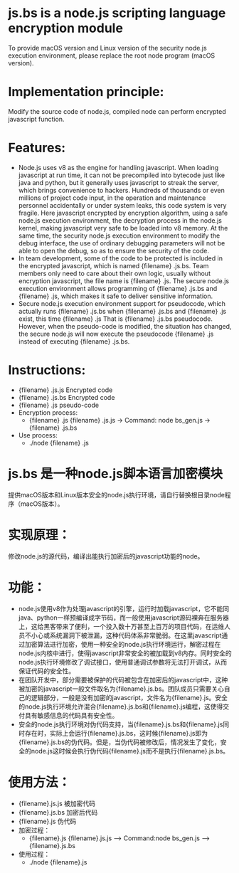 # js.bs is a node.js scripting language encryption module
To provide macOS version and Linux version of the security node.js execution environment, please replace the root node program (macOS version).

# Implementation principle:
Modify the source code of node.js, compiled node can perform encrypted javascript function.

# Features:
* Node.js uses v8 as the engine for handling javascript. When loading javascript at run time, it can not be precompiled into bytecode just like java and python, but it generally uses javascript to streak the server, which brings convenience to hackers. Hundreds of thousands or even millions of project code input, in the operation and maintenance personnel accidentally or under system leaks, this code system is very fragile. Here javascript encrypted by encryption algorithm, using a safe node.js execution environment, the decryption process in the node.js kernel, making javascript very safe to be loaded into v8 memory. At the same time, the security node.js execution environment to modify the debug interface, the use of ordinary debugging parameters will not be able to open the debug, so as to ensure the security of the code.
* In team development, some of the code to be protected is included in the encrypted javascript, which is named {filename} .js.bs. Team members only need to care about their own logic, usually without encryption javascript, the file name is {filename} .js. The secure node.js execution environment allows programming of {filename} .js.bs and {filename} .js, which makes it safe to deliver sensitive information.
* Secure node.js execution environment support for pseudocode, which actually runs {filename} .js.bs when {filename} .js.bs and {filename} .js exist, this time {filename} .js That is {filename} .js.bs pseudocode. However, when the pseudo-code is modified, the situation has changed, the secure node.js will now execute the pseudocode {filename} .js instead of executing {filename} .js.bs.

# Instructions:
* {filename} .js.js Encrypted code
* {filename} .js.bs Encrypted code
* {filename} .js pseudo-code
* Encryption process:
    * {filename} .js {filename} .js.js -> Command: node bs_gen.js -> {filename} .js.bs
* Use process:
    * ./node {filename} .js

# js.bs 是一种node.js脚本语言加密模块
提供macOS版本和Linux版本安全的node.js执行环境，请自行替换根目录node程序（macOS版本）。

# 实现原理：
修改node.js的源代码，编译出能执行加密后的javascript功能的node。

# 功能：
* node.js使用v8作为处理javascript的引擎，运行时加载javascript，它不能同java、python一样预编译成字节码，而一般使用javascript源码裸奔在服务器上，这给黑客带来了便利，一个投入数十万甚至上百万的项目代码，在运维人员不小心或系统漏洞下被泄漏，这种代码体系非常脆弱。在这里javascript通过加密算法进行加密，使用一种安全的node.js执行环境运行，解密过程在node.js内核中进行，使得javascript非常安全的被加载到v8内存。同时安全的node.js执行环境修改了调试接口，使用普通调试参数将无法打开调试，从而保证代码的安全性。
* 在团队开发中，部分需要被保护的代码被包含在加密后的javascript中，这种被加密的javascript一般文件取名为{filename}.js.bs。团队成员只需要关心自己的逻辑部分，一般是没有加密的javascript，文件名为{filename}.js。安全的node.js执行环境允许混合{filename}.js.bs和{filename}.js编程，这使得交付具有敏感信息的代码具有安全性。
* 安全的node.js执行环境对伪代码支持，当{filename}.js.bs和{filename}.js同时存在时，实际上会运行{filename}.js.bs，这时候{filename}.js即为{filename}.js.bs的伪代码。但是，当伪代码被修改后，情况发生了变化，安全的node.js这时候会执行伪代码{filename}.js而不是执行{filename}.js.bs。

# 使用方法：
* {filename}.js.js	被加密代码
* {filename}.js.bs	加密后代码
* {filename}.js		伪代码
* 加密过程：
    * {filename}.js {filename}.js.js -->  Command:node bs_gen.js --> {filename}.js.bs
* 使用过程：
    *  ./node {filename}.js

